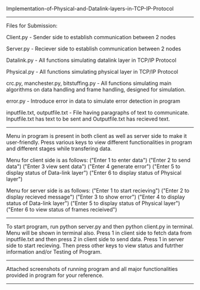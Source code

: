 Implementation-of-Physical-and-Datalink-layers-in-TCP-IP-Protocol

--------------------------------------------------------------------------

Files for Submission:

Client.py - Sender side to establish communication between 2 nodes

Server.py - Reciever side to establish communication between 2 nodes

Datalink.py - All functions simulating datalink layer in TCP/IP Protocol

Physical.py - All functions simulating physical layer in TCP/IP Protocol

crc.py, manchester.py, bitstuffing.py - All functions simulating main algorithms on data handling and frame handling, designed for simulation.

error.py - Introduce error in data to simulate error detection in program

inputfile.txt, outputfile.txt - File having paragraphs of text to communicate. Inputfile.txt has text to be sent and Outputfile.txt has recieved text.

--------------------------------------------------------------------------

Menu in program is present in both client as well as server side to make it user-friendly. Press various keys to view different functionalities in program and different stages while transfering data.

Menu for client side is as follows: 
	("Enter 1 to enter data")
	("Enter 2 to send data")
	("Enter 3 view sent data")
	("Enter 4 generate error")
	("Enter 5 to display status of Data-link layer")
	("Enter 6 to display status of Physical layer")

Menu for server side is as follows: 
	("Enter 1 to start recieving")
	("Enter 2 to display recieved message")
	("Enter 3 to show error")
	("Enter 4 to display status of Data-link layer")
	("Enter 5 to display status of Physical layer")
	("Enter 6 to view status of frames recieived")

--------------------------------------------------------------------------

To start program, run python server.py and then python client.py in terminal. Menu will be shown in terminal also. Press 1 in client side to fetch data from inputfile.txt and then press 2 in client side to send data. Press 1 in server side to start recieving. Then press other keys to view status and futrther information and/or Testing of Program.

--------------------------------------------------------------------------

Attached screenshots of running program and all major functionalities provided in program for your reference.

--------------------------------------------------------------------------
